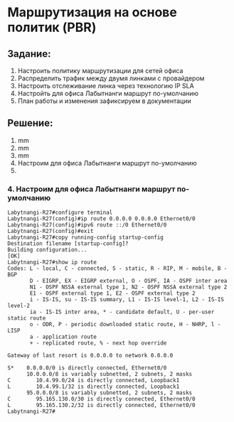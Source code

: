 # Маршрутизация на основе политик (PBR) 
## Задание:
1. Настроить политику маршрутизации для сетей офиса
2. Распределить трафик между двумя линками с провайдером
3. Настроить отслеживание линка через технологию IP SLA
4. Настройть для офиса Лабытнанги маршрут по-умолчанию
5. План работы и изменения зафиксируем в документации
## Решение: 
1. mm
2. mm
3. mm
4. Настроим для офиса Лабытнанги маршрут по-умолчанию
5. 



### 4. Настроим для офиса Лабытнанги маршрут по-умолчанию
```
Labytnangi-R27#configure terminal 
Labytnangi-R27(config)#ip route 0.0.0.0 0.0.0.0 Ethernet0/0
Labytnangi-R27(config)#ipv6 route ::/0 Ethernet0/0
Labytnangi-R27(config)#exit
Labytnangi-R27#copy running-config startup-config
Destination filename [startup-config]? 
Building configuration...
[OK]
Labytnangi-R27#show ip route 
Codes: L - local, C - connected, S - static, R - RIP, M - mobile, B - BGP
       D - EIGRP, EX - EIGRP external, O - OSPF, IA - OSPF inter area 
       N1 - OSPF NSSA external type 1, N2 - OSPF NSSA external type 2
       E1 - OSPF external type 1, E2 - OSPF external type 2
       i - IS-IS, su - IS-IS summary, L1 - IS-IS level-1, L2 - IS-IS level-2
       ia - IS-IS inter area, * - candidate default, U - per-user static route
       o - ODR, P - periodic downloaded static route, H - NHRP, l - LISP
       a - application route
       + - replicated route, % - next hop override

Gateway of last resort is 0.0.0.0 to network 0.0.0.0

S*    0.0.0.0/0 is directly connected, Ethernet0/0
      10.0.0.0/8 is variably subnetted, 2 subnets, 2 masks
C        10.4.99.0/24 is directly connected, Loopback1
L        10.4.99.1/32 is directly connected, Loopback1
      95.0.0.0/8 is variably subnetted, 2 subnets, 2 masks
C        95.165.130.0/30 is directly connected, Ethernet0/0
L        95.165.130.2/32 is directly connected, Ethernet0/0
Labytnangi-R27#
```

